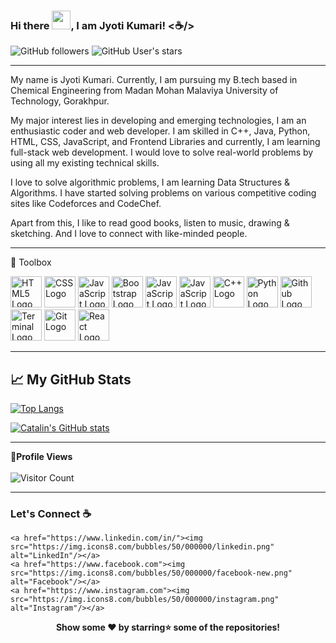 ### Hi there <img src="https://raw.githubusercontent.com/MartinHeinz/MartinHeinz/master/wave.gif" width="30px">, I am Jyoti Kumari! <☕/>
![GitHub followers](https://img.shields.io/github/followers/JyotiKumari2?style=social)
![GitHub User's stars](https://img.shields.io/github/stars/JyotiKumari2?style=social)

--------

My name is Jyoti Kumari. Currently, I am pursuing my B.tech based in Chemical Engineering from Madan Mohan Malaviya University of Technology, Gorakhpur.

My major interest lies in developing and emerging technologies, I am an enthusiastic coder and web developer. I am skilled in C++, Java, Python, HTML, CSS, JavaScript, and Frontend Libraries and currently, I am learning full-stack web development. I would love to solve real-world problems by using all my existing technical skills.

I love to solve algorithmic problems, I am learning Data Structures & Algorithms. I have started solving problems on various competitive coding sites like Codeforces and CodeChef. 

Apart from this, I like to read good books, listen to music, drawing & sketching. And I love to connect with like-minded people.

--------

🧰 Toolbox

<img src="https://cdn.worldvectorlogo.com/logos/html5.svg" alt="HTML5 Logo" width="50" height="50"/>  <img src="https://cdn.worldvectorlogo.com/logos/css3.svg" alt="CSS Logo" width="50" height="50"/>  <img src="https://cdn.worldvectorlogo.com/logos/logo-javascript.svg" alt="JavaScript Logo" width="50" height="50"/>  <img src="https://cdn.worldvectorlogo.com/logos/bootstrap-4.svg" alt="Bootstrap Logo" width="50" height="50"/>  <img src="https://cdn.worldvectorlogo.com/logos/atom-4.svg" alt="JavaScript Logo" width="50" height="50"/>  <img src="https://cdn.worldvectorlogo.com/logos/visual-studio-code.svg" alt="JavaScript Logo" width="50" height="50"/>  <img src="https://cdn.worldvectorlogo.com/logos/c.svg" alt="C++ Logo" width="50" height="50"/>  <img src="https://cdn.worldvectorlogo.com/logos/python-5.svg" alt="Python Logo" width="50" height="50"/>  <img src="https://cdn.worldvectorlogo.com/logos/github-icon.svg" alt="Github Logo" width="50" height="50"/>  <img src="https://cdn.worldvectorlogo.com/logos/terminal-1.svg" alt="Terminal Logo" width="50" height="50"/>  <img src="https://cdn.worldvectorlogo.com/logos/git-icon.svg" alt="Git Logo" width="50" height="50"/>  <img src="https://cdn.worldvectorlogo.com/logos/react-1.svg" alt="React Logo" width="50" height="50"/>

--------

## &#x1f4c8; My GitHub Stats

[![Top Langs](https://github-readme-stats.vercel.app/api/top-langs/?username=JyotiKumari2&hide=java&theme=radical)](https://github.com/anuraghazra/github-readme-stats)

[![Catalin's GitHub stats](https://github-readme-stats.vercel.app/api?username=JyotiKumari2&theme=radical)](https://github.com/anuraghazra/github-readme-stats)

--------
👀<strong>Profile Views</strong>
 <br/><br/>
![Visitor Count](https://profile-counter.glitch.me/{username}/count.svg)

--------
### Let's Connect :coffee:
<p align="center">
	 
	<a href="https://www.linkedin.com/in/"><img src="https://img.icons8.com/bubbles/50/000000/linkedin.png" alt="LinkedIn"/></a>
	<a href="https://www.facebook.com"><img src="https://img.icons8.com/bubbles/50/000000/facebook-new.png" alt="Facebook"/></a>
	<a href="https://www.instagram.com"><img src="https://img.icons8.com/bubbles/50/000000/instagram.png" alt="Instagram"/></a>
</p>	 

<div align="center"><strong>Show some ❤️️ by starring⭐ some of the repositories!</strong></div>
